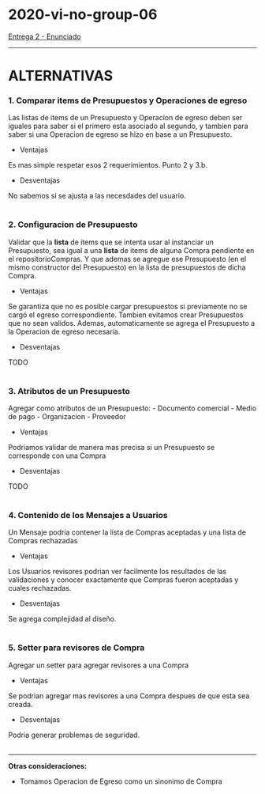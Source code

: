 # 2020-vi-no-group-06


[Entrega 2 - Enunciado](https://drive.google.com/drive/folders/1wnyG9G2lMmhpYuLxhIwIOK93yC_bDp8K)

---

# ALTERNATIVAS

### 1. Comparar items de Presupuestos y Operaciones de egreso
Las listas de items de un Presupuesto y Operacion de egreso deben ser iguales para saber si el primero esta asociado al segundo, y tambien para saber si una Operacion de egreso se hizo en base a un Presupuesto. 

+ Ventajas

Es mas simple respetar esos 2 requerimientos. Punto 2 y 3.b.

+ Desventajas

No sabemos si se ajusta a las necesdades del usuario.
<br/>
<br/>


### 2. Configuracion de Presupuesto
Validar que la **lista** de items que se intenta usar al instanciar un Presupuesto, sea igual a una **lista** de items de alguna Compra pendiente en el repositorioCompras. Y que ademas se agregue ese Presupuesto (en el mismo constructor del Presupuesto) en la lista de presupuestos de dicha Compra.

+ Ventajas

Se garantiza que no es posible cargar presupuestos si previamente no se cargó el egreso correspondiente. Tambien evitamos crear Presupuestos que no sean validos. Ademas, automaticamente se agrega el Presupuesto a la Operacion de egreso necesaria.

+ Desventajas

TODO
<br/>
<br/>


### 3. Atributos de un Presupuesto
Agregar como atributos de un Presupuesto:
    - Documento comercial
    - Medio de pago
    - Organizacion
    - Proveedor

+ Ventajas

Podriamos validar de manera mas precisa si un Presupuesto se corresponde con una Compra

+ Desventajas

TODO
<br/>
<br/>


### 4. Contenido de los Mensajes a Usuarios
Un Mensaje podria contener la lista de Compras aceptadas y una lista de Compras rechazadas

+ Ventajas

Los Usuarios revisores podrian ver facilmente los resultados de las validaciones y conocer exactamente que Compras fueron aceptadas y cuales rechazadas.

+ Desventajas

Se agrega complejidad al diseño.
<br/>
<br/>

### 5. Setter para revisores de Compra
Agregar un setter para agregar revisores a una Compra

+ Ventajas

Se podrian agregar mas revisores a una Compra despues de que esta sea creada.

+ Desventajas

Podria generar problemas de seguridad.
<br/>
<br/>

---

**Otras consideraciones:**

* Tomamos Operacion de Egreso como un sinonimo de Compra
